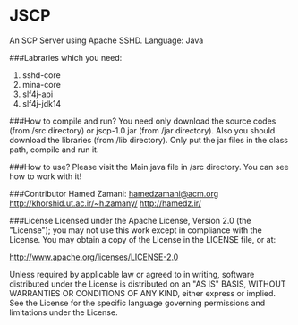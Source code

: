 JSCP
====

An SCP Server using Apache SSHD.
Language: Java

###Labraries which you need:
1. sshd-core  
2. mina-core
3. slf4j-api
4. slf4j-jdk14

###How to compile and run?
You need only download the source codes (from /src directory) or jscp-1.0.jar (from /jar directory). Also you should download the libraries (from /lib directory).
Only put the jar files in the class path, compile and run it.

###How to use?
Please visit the Main.java file in /src directory. You can see how to work with it!
	
###Contributor
	Hamed Zamani:
	hamedzamani@acm.org
	http://khorshid.ut.ac.ir/~h.zamany/
	http://hamedz.ir/

###License
Licensed under the Apache License, Version 2.0 (the "License"); you may not use this work except in compliance with the License. You may obtain a copy of the License in the LICENSE file, or at:

http://www.apache.org/licenses/LICENSE-2.0

Unless required by applicable law or agreed to in writing, software distributed under the License is distributed on an "AS IS" BASIS, WITHOUT WARRANTIES OR CONDITIONS OF ANY KIND, either express or implied. See the License for the specific language governing permissions and limitations under the License.
